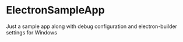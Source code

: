 # ElectronSampleApp
Just a sample app along with debug configuration and electron-builder settings for Windows
